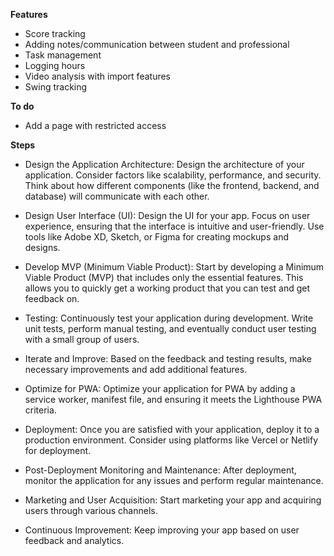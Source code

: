 

**Features**
- Score tracking
- Adding notes/communication between student and professional
- Task management
- Logging hours
- Video analysis with import features
- Swing tracking

**To do**
- Add a page with restricted access


**Steps**
- Design the Application Architecture: Design the architecture of your application. Consider factors like scalability, performance, and security. Think about how different components (like the frontend, backend, and database) will communicate with each other.

- Design User Interface (UI): Design the UI for your app. Focus on user experience, ensuring that the interface is intuitive and user-friendly. Use tools like Adobe XD, Sketch, or Figma for creating mockups and designs.

- Develop MVP (Minimum Viable Product): Start by developing a Minimum Viable Product (MVP) that includes only the essential features. This allows you to quickly get a working product that you can test and get feedback on.

- Testing: Continuously test your application during development. Write unit tests, perform manual testing, and eventually conduct user testing with a small group of users.

- Iterate and Improve: Based on the feedback and testing results, make necessary improvements and add additional features.

- Optimize for PWA: Optimize your application for PWA by adding a service worker, manifest file, and ensuring it meets the Lighthouse PWA criteria.

- Deployment: Once you are satisfied with your application, deploy it to a production environment. Consider using platforms like Vercel or Netlify for deployment.

- Post-Deployment Monitoring and Maintenance: After deployment, monitor the application for any issues and perform regular maintenance.

- Marketing and User Acquisition: Start marketing your app and acquiring users through various channels.

- Continuous Improvement: Keep improving your app based on user feedback and analytics.
